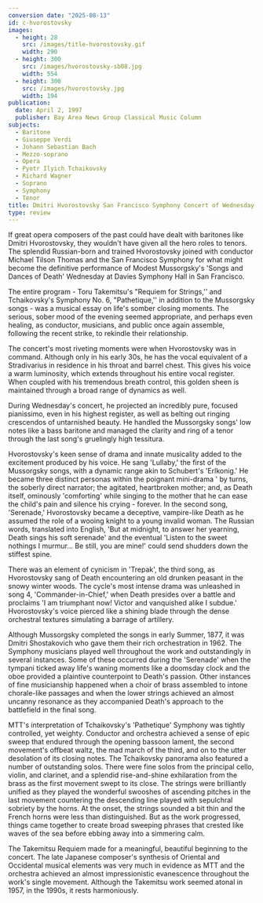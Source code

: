 ```yaml
---
conversion date: "2025-08-13"
id: c-hvorostovsky
images:
  - height: 28
    src: /images/title-hvorostovsky.gif
    width: 290
  - height: 300
    src: /images/hvorostovsky-sb08.jpg
    width: 554
  - height: 300
    src: /images/hvorostovsky.jpg
    width: 194
publication:
  date: April 2, 1997
  publisher: Bay Area News Group Classical Music Column
subjects:
  - Baritone
  - Giuseppe Verdi
  - Johann Sebastian Bach
  - Mezzo-soprano
  - Opera
  - Pyotr Ilyich Tchaikovsky
  - Richard Wagner
  - Soprano
  - Symphony
  - Tenor
title: Dmitri Hvorostovsky San Francisco Symphony Concert of Wednesday, April 2, 1997
type: review
---
```


If great opera composers of the past could have dealt with baritones like Dmitri Hvorostovsky, they wouldn't have given all the hero roles to tenors. The splendid Russian-born and trained Hvorostovsky joined with conductor Michael Tilson Thomas and the San Francisco Symphony for what might become the definitive performance of Modest Mussorgsky's 'Songs and Dances of Death' Wednesday at Davies Symphony Hall in San Francisco.

The entire program - Toru Takemitsu's "Requiem for Strings,'' and Tchaikovsky's Symphony No. 6, "Pathetique,'' in addition to the Mussorgsky songs - was a musical essay on life's somber closing moments. The serious, sober mood of the evening seemed appropriate, and perhaps even healing, as conductor, musicians, and public once again assemble, following the recent
strike, to rekindle their relationship.

The concert's most riveting moments were when Hvorostovsky was in command. Although only in his early 30s, he has the vocal equivalent of a Stradivarius in residence in his throat and barrel chest. This gives his voice a warm luminosity, which extends throughout his entire vocal
register. When coupled with his tremendous breath control, this golden sheen is maintained through a broad range of dynamics as well.

During Wednesday's concert, he projected an incredibly pure, focused pianissimo, even in his highest register, as well as belting out ringing crescendos of untarnished beauty. He handled the Mussorgsky songs' low notes like a bass baritone and managed the clarity and ring of a tenor through the last song's gruelingly high tessitura.

Hvorostovsky's keen sense of drama and innate musicality added to the excitement produced by his voice. He sang 'Lullaby,' the first of the Mussorgsky songs, with a dynamic range akin to Schubert's 'Erlkonig.' He became three distinct personas within the poignant mini-drama ' by turns, the soberly direct narrator; the agitated, heartbroken mother; and, as Death itself, ominously 'comforting' while singing to the mother that he can ease the child's pain and silence his crying - forever. In the second song, 'Serenade,' Hvorostovsky became a deceptive, vampire-like Death as he assumed the role of a wooing knight to a young invalid woman. The Russian words, translated into English, 'But at midnight, to answer her yearning, Death sings his soft serenade' and the eventual 'Listen to the sweet nothings I murmur... Be still, you are
mine!' could send shudders down the stiffest spine.

There was an element of cynicism in 'Trepak', the third song, as Hvorostovsky sang of Death encountering an old drunken peasant in the snowy winter woods. The cycle's most intense drama was unleashed in song 4, 'Commander-in-Chief,' when Death presides over a battle and proclaims 'I am triumphant now! Victor and vanquished alike I subdue.' Hvorostovsky's
voice pierced like a shining blade through the dense orchestral textures simulating a barrage of artillery.

Although Mussorgsky completed the songs in early Summer, 1877, it was Dmitri Shostakovich who gave them their rich orchestration in 1962. The Symphony musicians played well throughout the work and outstandingly in several instances. Some of these occurred during the 'Serenade' when the tympani ticked away life's waning moments like a doomsday clock and the
oboe provided a plaintive counterpoint to Death's passion. Other instances of fine musicianship happened when a choir of brass assembled to intone chorale-like passages and when the lower strings achieved an almost uncanny resonance as they accompanied Death's approach to the battlefield in the final song.

MTT's interpretation of Tchaikovsky's 'Pathetique' Symphony was tightly controlled, yet weighty. Conductor and orchestra achieved a sense of epic sweep that endured through the opening bassoon lament, the second movement's offbeat waltz, the mad march of the third, and on to the utter desolation of its closing notes. The Tchaikovsky panorama also featured a number of outstanding solos. There were fine solos from the principal cello, violin, and clarinet, and a splendid rise-and-shine exhilaration from the brass as the first movement swept to its close. The strings were brilliantly unified as they played the wonderful swooshes of ascending pitches in the last movement countering the descending line played with sepulchral sobriety by the horns. At the onset, the strings sounded a bit thin and the French horns were less than distinguished. But as the work progressed, things came together to create broad sweeping phrases that crested like waves of the sea before ebbing away into a simmering calm.

The Takemitsu Requiem made for a meaningful, beautiful beginning to the concert. The late Japanese composer's synthesis of Oriental and Occidental musical elements was very much in evidence as MTT and the orchestra achieved an almost impressionistic evanescence throughout the work's single movement. Although the Takemitsu work seemed atonal in 1957,
in the 1990s, it rests harmoniously.
